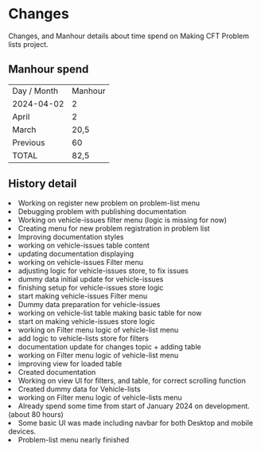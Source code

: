 # Changes
Changes, and Manhour details about time spend on Making CFT Problem lists project.


## Manhour spend

<table>
<tr><td>Day / Month</td><td>Manhour</td></tr>
<tr><td>2024-04-02</td><td>2</td></tr>
<tr><td>April</td><td>2</td></tr>
<tr><td>March</td><td>20,5</td></tr>
<tr><td>Previous</td><td>60</td></tr>
<tr><td>TOTAL</td><td>82,5</td></tr>
</table>




## History detail

<tabs>
<tab title="March">

<deflist>
<def title="2024-04-02 17:30 - 19:30">
<list type="bullet">
<li>Working on register new problem on problem-list menu</li>
<li>Debugging problem with publishing documentation</li>
</list>
</def>
</deflist>



<deflist>
<def title="2024-03-29 15:30 - 18:30">
<list type="bullet">
<li>Working on vehicle-issues filter menu (logic is missing for now)</li>
<li>Creating menu for new problem registration in problem list</li>
<li>Improving documentation styles</li>
</list>
</def>
</deflist>



<deflist>
<def title="2024-03-28 17:00 - 18:30">
<list type="bullet">
<li>working on vehicle-issues table content</li>
<li>updating documentation displaying</li>
</list>
</def>
</deflist>



<deflist>
<def title="2024-03-27 17:00 - 19:30">
<list type="bullet">
<li>working on vehicle-issues Filter menu</li>
<li>adjusting logic for vehicle-issues store, to fix issues</li>
<li>dummy data initial update for vehicle-issues</li>
</list>
</def>
</deflist>



<deflist>
<def title="2024-03-25 16:30 - 18:30">
<list type="bullet">
<li>finishing setup for vehicle-issues store logic</li>
<li>start making vehicle-issues Filter menu</li>
<li>Dummy data preparation for vehicle-issues</li>
</list>
</def>
</deflist>



<deflist>
<def title="2024-03-23 16:00 - 20:00">
<list type="bullet">
<li>working on vehicle-list table making basic table for now</li>
<li>start on making vehicle-issues store logic</li>
</list>
</def>
</deflist>



<deflist>
<def title="2024-03-22 15:30 - 17:30">
<list type="bullet">
<li>working on Filter menu logic of vehicle-list menu</li>
<li>add logic to vehicle-lists store for filters</li>
<li>documentation update for changes topic + adding table</li>
</list>
</def>
</deflist>



<deflist>
<def title="2024-03-21 15:30 - 18:30">
<list type="bullet">
<li>working on Filter menu logic of vehicle-list menu</li>
<li>improving view for loaded table</li>
</list>
</def>
</deflist>



<deflist>
<def title="2024-03-20 15:00 - 17:30">
<list type="bullet">
<li>Created documentation</li>
<li>Working on view UI for filters, and table, for correct scrolling function</li>
<li>Created dummy data for Vehicle-lists</li>
<li>working on Filter menu logic of vehicle-lists menu</li>
</list>
</def>
</deflist>



</tab>
<tab title="Previous">
<deflist>
<def title="PREVIOUS">
<list type="bullet">
<li>Already spend some time from start of January 2024 on development. (about 80 hours)
</li>
<li>Some basic UI was made including navbar for both Desktop and mobile devices.
</li>
<li>Problem-list menu nearly finished</li>
</list>
</def>
</deflist>


</tab>
</tabs>





